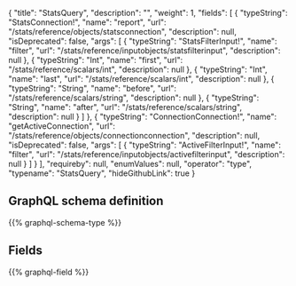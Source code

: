 {
  "title": "StatsQuery",
  "description": "",
  "weight": 1,
  "fields": [
    {
      "typeString": "StatsConnection!",
      "name": "report",
      "url": "/stats/reference/objects/statsconnection",
      "description": null,
      "isDeprecated": false,
      "args": [
        {
          "typeString": "StatsFilterInput!",
          "name": "filter",
          "url": "/stats/reference/inputobjects/statsfilterinput",
          "description": null
        },
        {
          "typeString": "Int",
          "name": "first",
          "url": "/stats/reference/scalars/int",
          "description": null
        },
        {
          "typeString": "Int",
          "name": "last",
          "url": "/stats/reference/scalars/int",
          "description": null
        },
        {
          "typeString": "String",
          "name": "before",
          "url": "/stats/reference/scalars/string",
          "description": null
        },
        {
          "typeString": "String",
          "name": "after",
          "url": "/stats/reference/scalars/string",
          "description": null
        }
      ]
    },
    {
      "typeString": "ConnectionConnection!",
      "name": "getActiveConnection",
      "url": "/stats/reference/objects/connectionconnection",
      "description": null,
      "isDeprecated": false,
      "args": [
        {
          "typeString": "ActiveFilterInput!",
          "name": "filter",
          "url": "/stats/reference/inputobjects/activefilterinput",
          "description": null
        }
      ]
    }
  ],
  "requireby": null,
  "enumValues": null,
  "operator": "type",
  "typename": "StatsQuery",
  "hideGithubLink": true
}
## GraphQL schema definition

{{% graphql-schema-type %}}

## Fields

{{% graphql-field %}}
